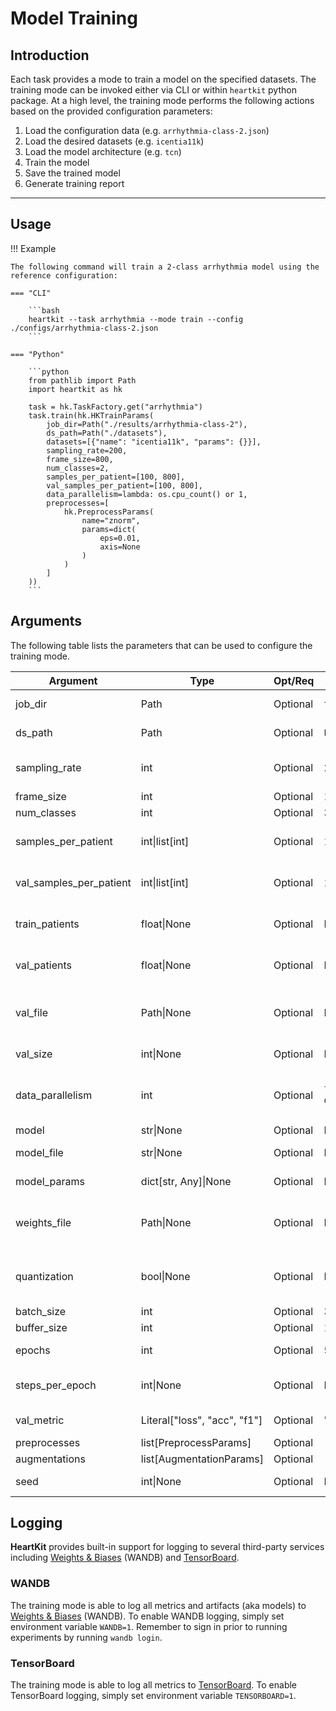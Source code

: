 # Model Training

## <span class="sk-h2-span">Introduction </span>

Each task provides a mode to train a model on the specified datasets. The training mode can be invoked either via CLI or within `heartkit` python package. At a high level, the training mode performs the following actions based on the provided configuration parameters:

1. Load the configuration data (e.g. `arrhythmia-class-2.json`)
1. Load the desired datasets (e.g. `icentia11k`)
1. Load the model architecture (e.g. `tcn`)
1. Train the model
1. Save the trained model
1. Generate training report

---

## <span class="sk-h2-span">Usage</span>

!!! Example

    The following command will train a 2-class arrhythmia model using the reference configuration:

    === "CLI"

        ```bash
        heartkit --task arrhythmia --mode train --config ./configs/arrhythmia-class-2.json
        ```

    === "Python"

        ```python
        from pathlib import Path
        import heartkit as hk

        task = hk.TaskFactory.get("arrhythmia")
        task.train(hk.HKTrainParams(
            job_dir=Path("./results/arrhythmia-class-2"),
            ds_path=Path("./datasets"),
            datasets=[{"name": "icentia11k", "params": {}}],
            sampling_rate=200,
            frame_size=800,
            num_classes=2,
            samples_per_patient=[100, 800],
            val_samples_per_patient=[100, 800],
            data_parallelism=lambda: os.cpu_count() or 1,
            preprocesses=[
                hk.PreprocessParams(
                    name="znorm",
                    params=dict(
                        eps=0.01,
                        axis=None
                    )
                )
            ]
        ))
        ```

## <span class="sk-h2-span">Arguments </span>

The following table lists the parameters that can be used to configure the training mode.

| Argument | Type | Opt/Req | Default | Description |
| --- | --- | --- | --- | --- |
| job_dir | Path | Optional | `tempfile.gettempdir` | Job output directory |
| ds_path | Path | Optional | `Path()` | Dataset directory |
| sampling_rate | int | Optional | 250 | Target sampling rate (Hz) |
| frame_size | int | Optional | 1250 | Frame size |
| num_classes | int | Optional | 3 | # of classes |
| samples_per_patient | int\|list[int] | Optional | 1000 | # train samples per patient |
| val_samples_per_patient | int\|list[int] | Optional | 1000 | # validation samples per patient |
| train_patients | float\|None | Optional | None | # or proportion of patients for training |
| val_patients | float\|None | Optional | None | # or proportion of patients for validation |
| val_file | Path\|None | Optional | None | Path to load/store pickled validation file |
| val_size | int\|None | Optional | None | # samples for validation |
| data_parallelism | int | Optional | `lambda: os.cpu_count() or 1` | # of data loaders running in parallel |
| model | str\|None | Optional | None | Custom model |
| model_file | str\|None | Optional | None | Path to model file |
| model_params | dict[str, Any]\|None | Optional | None | Custom model parameters |
| weights_file | Path\|None | Optional | None | Path to a checkpoint weights to load |
| quantization | bool\|None | Optional | None | Enable quantization aware training (QAT) |
| batch_size | int | Optional | 32 | Batch size |
| buffer_size | int | Optional | 100 | Buffer size |
| epochs | int | Optional | 50 | Number of epochs |
| steps_per_epoch | int\|None | Optional | None | Number of steps per epoch |
| val_metric | Literal\["loss", "acc", "f1"\] | Optional | "loss" | Performance metric |
| preprocesses | list[PreprocessParams] | Optional |  | Preprocesses |
| augmentations | list[AugmentationParams] | Optional |  | Augmentations |
| seed | int\|None | Optional | None | Random state seed |


## <span class="sk-h2-span">Logging</span>

__HeartKit__ provides built-in support for logging to several third-party services including [Weights & Biases](https://wandb.ai/site) (WANDB) and [TensorBoard](https://www.tensorflow.org/tensorboard).

### WANDB

The training mode is able to log all metrics and artifacts (aka models) to [Weights & Biases](https://wandb.ai/site) (WANDB). To enable WANDB logging, simply set environment variable `WANDB=1`. Remember to sign in prior to running experiments by running `wandb login`.


### TensorBoard

The training mode is able to log all metrics to [TensorBoard](https://www.tensorflow.org/tensorboard). To enable TensorBoard logging, simply set environment variable `TENSORBOARD=1`.
